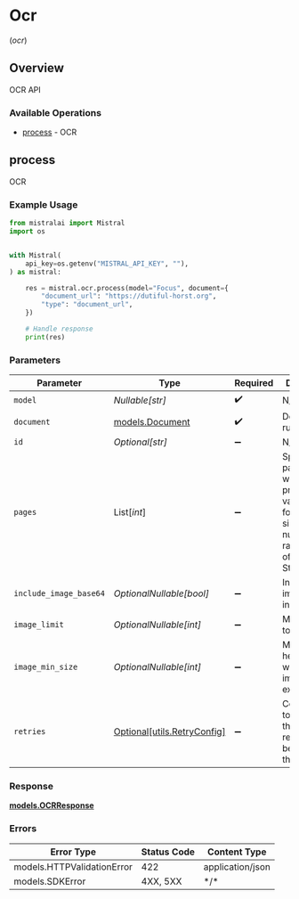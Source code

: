 # Ocr
(*ocr*)

## Overview

OCR API

### Available Operations

* [process](#process) - OCR

## process

OCR

### Example Usage

```python
from mistralai import Mistral
import os


with Mistral(
    api_key=os.getenv("MISTRAL_API_KEY", ""),
) as mistral:

    res = mistral.ocr.process(model="Focus", document={
        "document_url": "https://dutiful-horst.org",
        "type": "document_url",
    })

    # Handle response
    print(res)

```

### Parameters

| Parameter                                                                                                     | Type                                                                                                          | Required                                                                                                      | Description                                                                                                   |
| ------------------------------------------------------------------------------------------------------------- | ------------------------------------------------------------------------------------------------------------- | ------------------------------------------------------------------------------------------------------------- | ------------------------------------------------------------------------------------------------------------- |
| `model`                                                                                                       | *Nullable[str]*                                                                                               | :heavy_check_mark:                                                                                            | N/A                                                                                                           |
| `document`                                                                                                    | [models.Document](../../models/document.md)                                                                   | :heavy_check_mark:                                                                                            | Document to run OCR on                                                                                        |
| `id`                                                                                                          | *Optional[str]*                                                                                               | :heavy_minus_sign:                                                                                            | N/A                                                                                                           |
| `pages`                                                                                                       | List[*int*]                                                                                                   | :heavy_minus_sign:                                                                                            | Specific pages user wants to process in various formats: single number, range, or list of both. Starts from 0 |
| `include_image_base64`                                                                                        | *OptionalNullable[bool]*                                                                                      | :heavy_minus_sign:                                                                                            | Include image URLs in response                                                                                |
| `image_limit`                                                                                                 | *OptionalNullable[int]*                                                                                       | :heavy_minus_sign:                                                                                            | Max images to extract                                                                                         |
| `image_min_size`                                                                                              | *OptionalNullable[int]*                                                                                       | :heavy_minus_sign:                                                                                            | Minimum height and width of image to extract                                                                  |
| `retries`                                                                                                     | [Optional[utils.RetryConfig]](../../models/utils/retryconfig.md)                                              | :heavy_minus_sign:                                                                                            | Configuration to override the default retry behavior of the client.                                           |

### Response

**[models.OCRResponse](../../models/ocrresponse.md)**

### Errors

| Error Type                 | Status Code                | Content Type               |
| -------------------------- | -------------------------- | -------------------------- |
| models.HTTPValidationError | 422                        | application/json           |
| models.SDKError            | 4XX, 5XX                   | \*/\*                      |